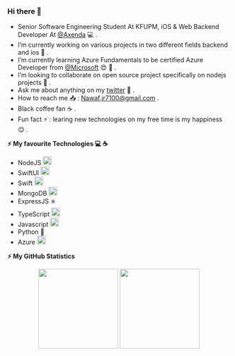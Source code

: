 ### Hi there 👋

<!-- **NawafSwe/NawafSwe** is a ✨ _special_ ✨ repository because its `README.md` (this file) appears on your GitHub profile. !-->
- Senior Software Engineering Student At KFUPM, iOS & Web Backend Developer At <a href="https://github.com/axenda">@Axenda</a> 💻 .
- I’m currently working on various projects in two different fields backend and ios 🔭 .
- I’m currently learning Azure Fundamentals to be certified Azure Developer from <a href="https://github.com/microsoft">@Microsoft</a> 😍 🌱 .
- I’m looking to collaborate on open source project specifically on nodejs projects 👯 .
- Ask me about anything on my <a href="https://twitter.com/Nawaf_B_910">twitter</a> 💬 .
- How to reach me 📥 : Nawaf.jr7100@gmail.com .
- Black coffee fan ☕️ .
- Fun fact ⚡ : learing new technologies on my free time is my happiness 😌 .

<!--  Tech I use !-->
<b> ⚡️ My favourite Technologies 💻 ☕️</b>
<div>
  <ul>
    
<li> NodeJS <img height="20px" width="20px" src="https://cdn.iconscout.com/icon/free/png-256/node-js-1174925.png"/> </li>
<li> SwiftUI <img height="20px" width="20px" src="https://img.icons8.com/plasticine/2x/swiftui.png"/> </li>
<li> Swift <img height="20px" width="20px" src="https://cdn.iconscout.com/icon/free/png-256/swift-21-1175088.png"/> </li>
<li> MongoDB <img height="20px" width="20px" src="https://cdn.iconscout.com/icon/free/png-256/mongodb-4-1175139.png"/>
<li> ExpressJS ✳️
<li> TypeScript <img height="20px" width="20px" src="https://cdn.iconscout.com/icon/free/png-256/typescript-1174965.png"/> </li>
<li> Javascript <img height="20px" width="20px" src="https://cdn.iconscout.com/icon/free/png-256/javascript-1-225993.png"/> </li>
<li> Python 🐍</li>
<li> Azure <img height="20px" width="20px" src="https://www.flaticon.com/svg/vstatic/svg/732/732221.svg?token=exp=1615649069~hmac=1819309f200419122d341bfcbfc0b349"/> </li>
  </ul>
</div>

<b>⚡ My GitHub Statistics</b>

<p align="center">
<img height="180em" src="https://github-readme-stats.vercel.app/api?username=NawafSwe&show_icons=true&hide_border=true&theme=vue-dark" />

<!-- Most Used Languages -->
<img height="180em" src="https://github-readme-stats.vercel.app/api/top-langs/?username=NawafSwe&show_icons=true&hide_border=true&layout=compact&langs_count=8&theme=vue-dark"/>

</p>
